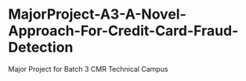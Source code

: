 # MajorProject-A3-A-Novel-Approach-For-Credit-Card-Fraud-Detection
Major Project for Batch 3 CMR Technical Campus
